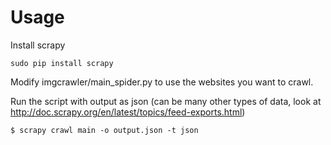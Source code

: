 # Usage

Install scrapy

`sudo pip install scrapy`

Modify imgcrawler/main_spider.py to use the websites you want to crawl.

Run the script with output as json (can be many other types of data, look at http://doc.scrapy.org/en/latest/topics/feed-exports.html)

`$ scrapy crawl main -o output.json -t json`
